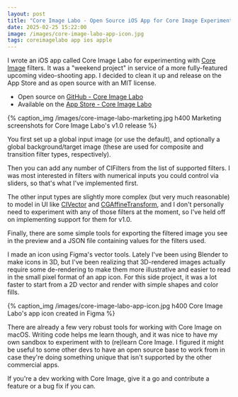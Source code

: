 ```yaml
---
layout: post
title: "Core Image Labo - Open Source iOS App for Core Image Experimentation"
date: 2025-02-25 15:22:00
image: /images/core-image-labo-app-icon.jpg
tags: coreimagelabo app ios apple
---
```


I wrote an iOS app called Core Image Labo for experimenting with [Core Image](https://developer.apple.com/documentation/coreimage) filters. It was a "weekend project" in service of a more fully-featured upcoming video-shooting app. I decided to clean it up and release on the App Store and as open source with an MIT license.

- Open source on [GitHub - Core Image Labo](https://github.com/twocentstudios/coreimagelab)
- Available on the [App Store - Core Image Labo](https://apps.apple.com/us/app/core-image-labo/id6742433427)

{% caption_img /images/core-image-labo-marketing.jpg h400 Marketing screenshots for Core Image Labo's v1.0 release %}

You first set up a global input image (or use the default), and optionally a global background/target image (these are used for composite and transition filter types, respectively).

Then you can add any number of CIFilters from the list of supported filters. I was most interested in filters with numerical inputs you could control via sliders, so that's what I've implemented first.

The other input types are slightly more complex (but very much reasonable) to model in UI like [CIVector](https://developer.apple.com/documentation/coreimage/civector) and [CGAffineTransform](https://developer.apple.com/documentation/corefoundation/cgaffinetransform), and I don't personally need to experiment with any of those filters at the moment, so I've held off on implementing support for them for v1.0.

Finally, there are some simple tools for exporting the filtered image you see in the preview and a JSON file containing values for the filters used.

I made an icon using Figma's vector tools. Lately I've been using Blender to make icons in 3D, but I've been realizing that 3D-rendered images actually require some de-rendering to make them more illustrative and easier to read in the small pixel format of an app icon. For this side project, it was a lot faster to start from a 2D vector and render with simple shapes and color fills.

{% caption_img /images/core-image-labo-app-icon.jpg h400 Core Image Labo's app icon created in Figma %}

There are already a few very robust tools for working with Core Image on macOS. Writing code helps me learn though, and it was nice to have my own sandbox to experiment with to (re)learn Core Image. I figured it might be useful to some other devs to have an open source base to work from in case they're doing something unique that isn't supported by the other commercial apps.

If you're a dev working with Core Image, give it a go and contribute a feature or a bug fix if you can.
